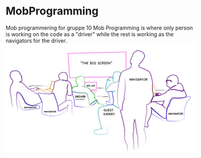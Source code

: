 # MobProgramming
Mob programmering for gruppe 10
Mob Programming is where only person is working on the code as a "driver" while the rest is working as the navigators for the driver. 
![Example of mob programming!](/assets/images/MobProgramming.png "Mob programming")
